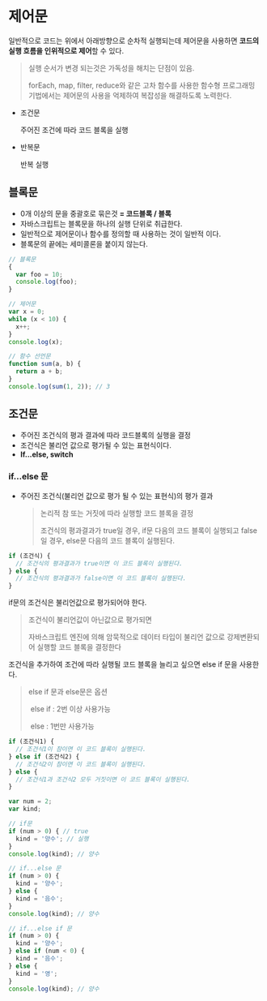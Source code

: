 # 제어문

일반적으로 코드는 위에서 아래방향으로 순차적 실행되는데
제어문을 사용하면 **코드의 실행 흐름을 인위적으로 제어**할 수 있다.

> 실행 순서가 변경 되는것은 가독성을 해치는 단점이 있음.
>
> forEach, map, filter, reduce와 같은 고차 함수를 사용한 함수형 프로그래밍 기법에서는 제어문의 사용을 억제하여 복잡성을 해결하도록 노력한다.

- 조건문

  주어진 조건에 따라 코드 블록을 실행

- 반복문

  반복 실행



## 블록문

- 0개 이상의 문을 중괄호로 묶은것 
  **= 코드블록 / 블록**
- 자바스크립트는 블록문을 하나의 실행 단위로 취급한다.
- 일반적으로 제어문이나 함수를 정의할 때 사용하는 것이 일반적 이다.
- 블록문의 끝에는 세미콜론을 붙이지 않는다.

```javascript
// 블록문
{
  var foo = 10;
  console.log(foo);
}

// 제어문
var x = 0;
while (x < 10) {
  x++;
}
console.log(x);

// 함수 선언문
function sum(a, b) {
  return a + b;
}
console.log(sum(1, 2)); // 3
```



## 조건문

- 주어진 조건식의 평과 결과에 따라 코드블록의 실행을 결정
- 조건식은 불리언 값으로 평가될 수 있는 표현식이다.
- **If...else, switch**



### if...else 문

- 주어진 조건식(불리언 값으로 평가 될 수 있는 표현식)의 평가 결과

  > 논리적 참 또는 거짓에 따라 실행할 코드 블록을 결정
  >
  > 조건식의 평과결과가 true일 경우, if문 다음의 코드 블록이 실행되고 false일 경우, else문 다음의 코드 블록이 실행된다.

```javascript
if (조건식) {
  // 조건식의 평과결과가 true이면 이 코드 블록이 실행된다.
} else {
  // 조건식의 평과결과가 false이면 이 코드 블록이 실행된다.
}
```



if문의 조건식은 불리언값으로 평가되어야 한다.

> 조건식이 불리언값이 아닌값으로 평가되면 
>
> 자바스크립트 엔진에 의해 암묵적으로 데이터 타입이 불리언 값으로 강제변환되어 실행할 코드 블록을 결정한다

조건식을 추가하여 조건에 따라 실행될 코드 블록을 늘리고 싶으면
else if 문을 사용한다.

> else if 문과 else문은 옵션
>
> ​	else if : 2번 이상 사용가능
>
> ​	else : 1번만 사용가능

```javascript
if (조건식1) {
  // 조건식1이 참이면 이 코드 블록이 실행된다.
} else if (조건식2) {
  // 조건식2이 참이면 이 코드 블록이 실행된다.
} else {
  // 조건식1과 조건식2 모두 거짓이면 이 코드 블록이 실행된다.
}

var num = 2;
var kind;

// if문
if (num > 0) { // true
  kind = '양수'; // 실행
}
console.log(kind); // 양수

// if...else 문
if (num > 0) {
  kind = '양수';
} else {
  kind = '음수'; 
}
console.log(kind); // 양수

// if...else if 문 
if (num > 0) {
  kind = '양수';
} else if (num < 0) {
  kind = '음수';
} else {
  kind = '영';
}
console.log(kind); // 양수

```

